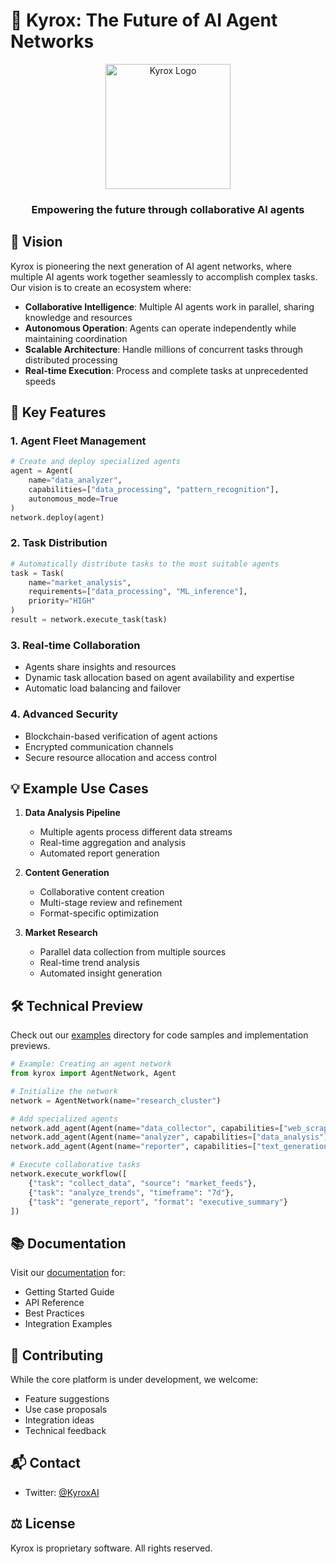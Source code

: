 # 🚀 Kyrox: The Future of AI Agent Networks

<div align="center">
  <img src="assets/logo.svg" alt="Kyrox Logo" width="200"/>
  <h3>Empowering the future through collaborative AI agents</h3>
</div>

## 🌟 Vision

Kyrox is pioneering the next generation of AI agent networks, where multiple AI agents work together seamlessly to accomplish complex tasks. Our vision is to create an ecosystem where:

- **Collaborative Intelligence**: Multiple AI agents work in parallel, sharing knowledge and resources
- **Autonomous Operation**: Agents can operate independently while maintaining coordination
- **Scalable Architecture**: Handle millions of concurrent tasks through distributed processing
- **Real-time Execution**: Process and complete tasks at unprecedented speeds

## 🎯 Key Features

### 1. Agent Fleet Management
```python
# Create and deploy specialized agents
agent = Agent(
    name="data_analyzer",
    capabilities=["data_processing", "pattern_recognition"],
    autonomous_mode=True
)
network.deploy(agent)
```

### 2. Task Distribution
```python
# Automatically distribute tasks to the most suitable agents
task = Task(
    name="market_analysis",
    requirements=["data_processing", "ML_inference"],
    priority="HIGH"
)
result = network.execute_task(task)
```

### 3. Real-time Collaboration
- Agents share insights and resources
- Dynamic task allocation based on agent availability and expertise
- Automatic load balancing and failover

### 4. Advanced Security
- Blockchain-based verification of agent actions
- Encrypted communication channels
- Secure resource allocation and access control


## 💡 Example Use Cases

1. **Data Analysis Pipeline**
   - Multiple agents process different data streams
   - Real-time aggregation and analysis
   - Automated report generation

2. **Content Generation**
   - Collaborative content creation
   - Multi-stage review and refinement
   - Format-specific optimization

3. **Market Research**
   - Parallel data collection from multiple sources
   - Real-time trend analysis
   - Automated insight generation

## 🛠️ Technical Preview

Check out our [examples](./examples) directory for code samples and implementation previews.

```python
# Example: Creating an agent network
from kyrox import AgentNetwork, Agent

# Initialize the network
network = AgentNetwork(name="research_cluster")

# Add specialized agents
network.add_agent(Agent(name="data_collector", capabilities=["web_scraping"]))
network.add_agent(Agent(name="analyzer", capabilities=["data_analysis"]))
network.add_agent(Agent(name="reporter", capabilities=["text_generation"]))

# Execute collaborative tasks
network.execute_workflow([
    {"task": "collect_data", "source": "market_feeds"},
    {"task": "analyze_trends", "timeframe": "7d"},
    {"task": "generate_report", "format": "executive_summary"}
])
```

## 📚 Documentation

Visit our [documentation](./docs) for:
- Getting Started Guide
- API Reference
- Best Practices
- Integration Examples

## 🤝 Contributing

While the core platform is under development, we welcome:
- Feature suggestions
- Use case proposals
- Integration ideas
- Technical feedback

## 📬 Contact


- Twitter: [@KyroxAI](https://twitter.com/KyroxAI)


## ⚖️ License

Kyrox is proprietary software. All rights reserved. 

